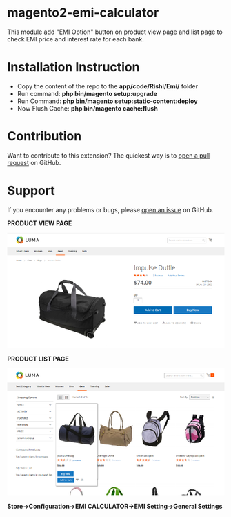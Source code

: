 # magento2-emi-calculator

This module add "EMI Option" button on product view page and list page to check EMI price and interest rate for each bank.

# Installation Instruction

* Copy the content of the repo to the <b>app/code/Rishi/Emi/</b> folder
* Run command:
<b>php bin/magento setup:upgrade</b>
* Run Command:
<b>php bin/magento setup:static-content:deploy</b>
* Now Flush Cache: <b>php bin/magento cache:flush</b>

# Contribution

Want to contribute to this extension? The quickest way is to <a href="https://help.github.com/articles/about-pull-requests/">open a pull request</a> on GitHub.

# Support

If you encounter any problems or bugs, please <a href="https://github.com/RishiRanjan21/magento2-emi-calculator/issues">open an issue</a> on GitHub.

<b>PRODUCT VIEW PAGE</b>

<img src="https://raw.githubusercontent.com/mageprince/all-module-screenshots/master/BuyNow/listpage.png" alt="View Page" border="0">

<b>PRODUCT LIST PAGE</b>

<img src="https://raw.githubusercontent.com/mageprince/all-module-screenshots/master/BuyNow/viewpage.png" alt="list page" border="0" />

<b>Store->Configuration->EMI CALCULATOR->EMI Setting->General Settings</b>


